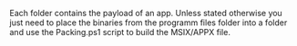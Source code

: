 Each folder contains the payload of an app. Unless stated otherwise you just need to place the binaries from the programm files folder into a folder and use the Packing.ps1 script to build the MSIX/APPX file.
